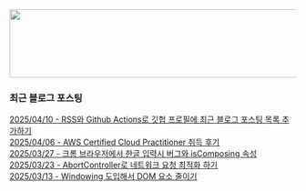 
<a href="https://www.gitanimals.org/en_US?utm_medium=image&utm_source=chaesunbak&utm_content=line">
  <img
    src="https://render.gitanimals.org/lines/chaesunbak?pet-id=672420623068445702"
    width="600"
    height="120"
  />
</a>

<!-- LATEST-BLOG-POST-LIST:START -->
### 최근 블로그 포스팅
[2025/04/10 - RSS와 Github Actions로 깃헙 프로필에 최근 블로그 포스팅 목록 추가하기](https://chaesunbak.tistory.com/13) <br/>
[2025/04/06 - AWS Certified Cloud Practitioner 취득 후기](https://chaesunbak.tistory.com/12) <br/>
[2025/03/27 - 크롬 브라우저에서 한글 입력시 버그와 isComposing 속성](https://chaesunbak.tistory.com/11) <br/>
[2025/03/23 - AbortController로 네트워크 요청 최적화 하기](https://chaesunbak.tistory.com/10) <br/>
[2025/03/13 - Windowing 도입해서 DOM 요소 줄이기](https://chaesunbak.tistory.com/9) <br/>
<!-- LATEST-BLOG-POST-LIST:END -->
